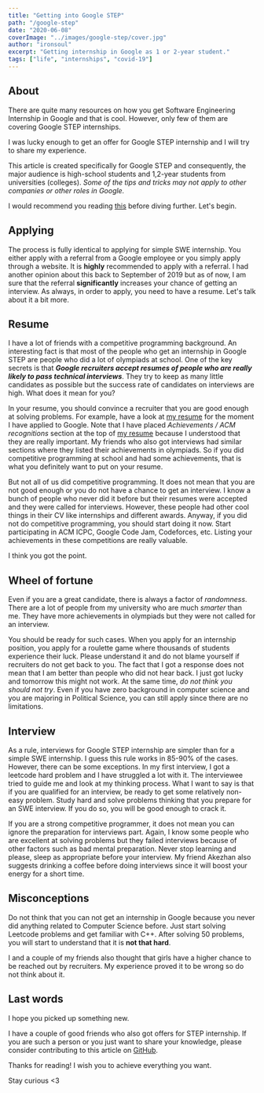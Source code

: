```yaml
---
title: "Getting into Google STEP"
path: "/google-step"
date: "2020-06-08"
coverImage: "../images/google-step/cover.jpg"
author: "ironsoul"
excerpt: "Getting internship in Google as 1 or 2-year student."
tags: ["life", "internships", "covid-19"]
---
```


## About

There are quite many resources on how you get Software Engineering Internship in Google and that is cool. However, only few of them are covering Google STEP internships.

I was lucky enough to get an offer for Google STEP internship and I will try to share my experience.

This article is created specifically for Google STEP and consequently, the major audience is high-school students and 1,2-year students from universities (colleges). _Some of the tips and tricks may not apply to other companies or other roles in Google._

I would recommend you reading [this](https://buildyourfuture.withgoogle.com/programs/step/) before diving further. Let's begin.

## Applying

The process is fully identical to applying for simple SWE internship. You either apply with a referral from a Google employee or you simply apply through a website. It is **highly** recommended to apply with a referral. I had another opinion about this back to September of 2019 but as of now, I am sure that the referral **significantly** increases your chance of getting an interview. As always, in order to apply, you need to have a resume. Let's talk about it a bit more.

## Resume

I have a lot of friends with a competitive programming background. An interesting fact is that most of the people who get an internship in Google STEP are people who did a lot of olympiads at school. One of the key secrets is that **_Google recruiters accept resumes of people who are really likely to pass technical interviews_**. They try to keep as many little candidates as possible but the success rate of candidates on interviews are high. What does it mean for you? 

In your resume, you should convince a recruiter that you are good enough at solving problems. For example, have a look at [my resume](https://ironsoul.me/STEP.pdf) for the moment I have applied to Google. Note that I have placed *Achievements / ACM recognitions* section at the top of [my resume](https://ironsoul.me/STEP.pdf) because I understood that they are really important. My friends who also got interviews had similar sections where they listed their achievements in olympiads. So if you did competitive programming at school and had some achievements, that is what you definitely want to put on your resume. 

But not all of us did competitive programming. It does not mean that you are not good enough or you do not have a chance to get an interview. I know a bunch of people who never did it before but their resumes were accepted and they were called for interviews. However, these people had other cool things in their CV like internships and different awards. Anyway, if you did not do competitive programming, you should start doing it now. Start participating in ACM ICPC, Google Code Jam, Codeforces, etc. Listing your achievements in these competitions are really valuable.

I think you got the point.

## Wheel of fortune

Even if you are a great candidate, there is always a factor of *randomness*. There are a lot of people from my university who are much *smarter* than me. They have more achievements in olympiads but they were not called for an interview.

You should be ready for such cases. When you apply for an internship position, you apply for a roulette game where thousands of students experience their luck. Please understand it and do not blame yourself if recruiters do not get back to you. The fact that I got a response does not mean that I am better than people who did not hear back. I just got lucky and tomorrow this might not work. At the same time, _do not think you should not try_. Even if you have zero background in computer science and you are majoring in Political Science, you can still apply since there are no limitations.

## Interview

As a rule, interviews for Google STEP internship are simpler than for a simple SWE internship. I guess this rule works in 85-90% of the cases. However, there can be some exceptions. In my first interview, I got a leetcode hard problem and I have struggled a lot with it. The interviewee tried to guide me and look at my thinking process. What I want to say is that if you are qualified for an interview, be ready to get some relatively non-easy problem. Study hard and solve problems thinking that you prepare for an SWE interview. If you do so, you will be good enough to crack it.

If you are a strong competitive programmer, it does not mean you can ignore the preparation for interviews part. Again, I know some people who are excellent at solving problems but they failed interviews because of other factors such as bad mental preparation. Never stop learning and please, sleep as appropriate before your interview. My friend Akezhan also suggests drinking a coffee before doing interviews since it will boost your energy for a short time.

## Misconceptions

Do not think that you can not get an internship in Google because you never did anything related to Computer Science before. Just start solving Leetcode problems and get familiar with C++. After solving 50 problems, you will start to understand that it is **not that hard**. 

I and a couple of my friends also thought that girls have a higher chance to be reached out by recruiters. My experience proved it to be wrong so do not think about it.

## Last words

I hope you picked up something new.

I have a couple of good friends who also got offers for STEP internship. If you are such a person or you just want to share your knowledge, please consider contributing to this article on [GitHub](https://github.com/ironsoul0/ironsoul.me/blob/master/src/posts/google-step.md).

Thanks for reading! I wish you to achieve everything you want.

Stay curious <3